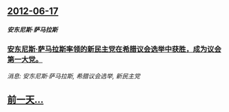 ## [2012-06-17](/news/2012/06/17/index.md)

##### 安东尼斯·萨马拉斯
### [ 安东尼斯·萨马拉斯率领的新民主党在希腊议会选举中获胜，成为议会第一大党。](/news/2012/06/17/安东尼斯-萨马拉斯率领的新民主党在希腊议会选举中获胜-成为议会第一大党.md)
_消息: 安东尼斯·萨马拉斯, 希腊议会选举, 新民主党_

## [前一天...](/news/2012/06/16/index.md)

